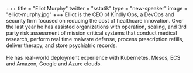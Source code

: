 +++
title = "Eliot Murphy"
twitter = "sstatik"
type = "new-speaker"
image = "elliot-murphy.jpg"
+++
Elliot is the CEO of Kindly Ops, a DevOps and security firm focused on reducing the cost of healthcare innovation. Over the last year he has assisted organizations with operation, scaling, and 3rd party risk assessment of mission critical systems that conduct medical research, perform real time malware defense, process prescription refills, deliver therapy, and store psychiatric records.<br><br>He has real-world deployment experience with Kubernetes, Mesos, ECS and Amazon, Google and Azure clouds.